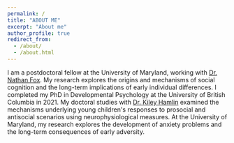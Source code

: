 ```yaml
---
permalink: /
title: "ABOUT ME"
excerpt: "About me"
author_profile: true
redirect_from: 
  - /about/
  - /about.html
---
```

I am a postdoctoral fellow at the University of Maryland, working with [Dr. Nathan Fox](https://nacs.umd.edu/facultyprofile/fox/nathan). My research explores the origins and mechanisms of social cognition and the long-term implications of early individual differences. I completed my PhD in Developmental Psychology at the University of British Columbia in 2021. My doctoral studies with [Dr. Kiley Hamlin](https://psych.ubc.ca/profile/kiley-hamlin/) examined the mechanisms underlying young children's responses to prosocial and antisocial scenarios using neurophysiological measures. At the University of Maryland, my research explores the development of anxiety problems and the long-term consequences of early adversity.
